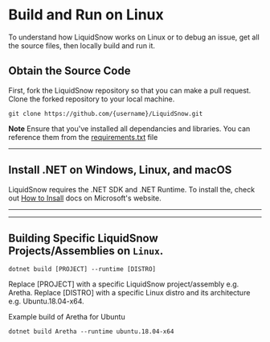 # Build and Run on Linux

To understand how LiquidSnow works on Linux or to debug an issue, get all the source files, then locally build and run it.

## Obtain the Source Code

First, fork the LiquidSnow repository so that you can make a pull request. Clone the forked repository to your local machine.

```
git clone https://github.com/{username}/LiquidSnow.git
```

**Note** Ensure that you've installed all dependancies and libraries. You can reference them from the [requirements.txt](../requirements.txt) file

---

## Install .NET on Windows, Linux, and macOS
LiquidSnow requires the .NET SDK and .NET Runtime.
To install the, check out [How to Insall](https://docs.microsoft.com/en-gb/dotnet/core/install/) docs on Microsoft's website.

---
---
## Building Specific LiquidSnow Projects/Assemblies on `Linux`.
```
dotnet build [PROJECT] --runtime [DISTRO]
```
Replace [PROJECT] with a specific LiquidSnow project/assembly e.g. Aretha.
Replace [DISTRO] with a specific Linux distro and its architecture e.g. Ubuntu.18.04-x64.

Example build of Aretha for Ubuntu
```
dotnet build Aretha --runtime ubuntu.18.04-x64
```


